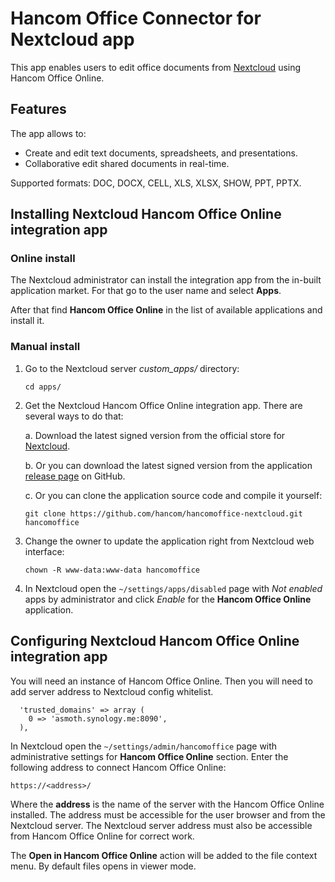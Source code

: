 # Hancom Office Connector for Nextcloud app

This app enables users to edit office documents from [Nextcloud](https://nextcloud.com) using Hancom Office Online.

## Features

The app allows to:

* Create and edit text documents, spreadsheets, and presentations.
* Collaborative edit shared documents in real-time.

Supported formats: DOC, DOCX, CELL, XLS, XLSX, SHOW, PPT, PPTX.

## Installing Nextcloud Hancom Office Online integration app

### Online install

The Nextcloud administrator can install the integration app from the in-built application market.
For that go to the user name and select **Apps**.

After that find **Hancom Office Online** in the list of available applications and install it.

### Manual install

1. Go to the Nextcloud server _custom_apps/_ directory:
    ```
    cd apps/
    ```
2. Get the Nextcloud Hancom Office Online integration app.
There are several ways to do that:

    a. Download the latest signed version from the official store for [Nextcloud](https://apps.nextcloud.com/apps/##id).

    b. Or you can download the latest signed version from the application [release page](https://github.com/hancom/hancomoffice-nextcloud/releases) on GitHub.

    c. Or you can clone the application source code and compile it yourself: 
    ```
    git clone https://github.com/hancom/hancomoffice-nextcloud.git hancomoffice
    ```

1. Change the owner to update the application right from Nextcloud web interface:
    ```
    chown -R www-data:www-data hancomoffice
    ```
2. In Nextcloud open the `~/settings/apps/disabled` page with _Not enabled_ apps by administrator and click _Enable_ for the **Hancom Office Online** application.

## Configuring Nextcloud Hancom Office Online integration app

You will need an instance of Hancom Office Online. Then you will need to add server address to Nextcloud config whitelist.
```
  'trusted_domains' => array (
    0 => 'asmoth.synology.me:8090',
  ),
```

In Nextcloud open the `~/settings/admin/hancomoffice` page with administrative settings for **Hancom Office Online** section.
Enter the following address to connect Hancom Office Online:

```
https://<address>/
```

Where the **address** is the name of the server with the Hancom Office Online installed.
The address must be accessible for the user browser and from the Nextcloud server.
The Nextcloud server address must also be accessible from Hancom Office Online for correct work.

The **Open in Hancom Office Online** action will be added to the file context menu. By default files opens in viewer mode.
